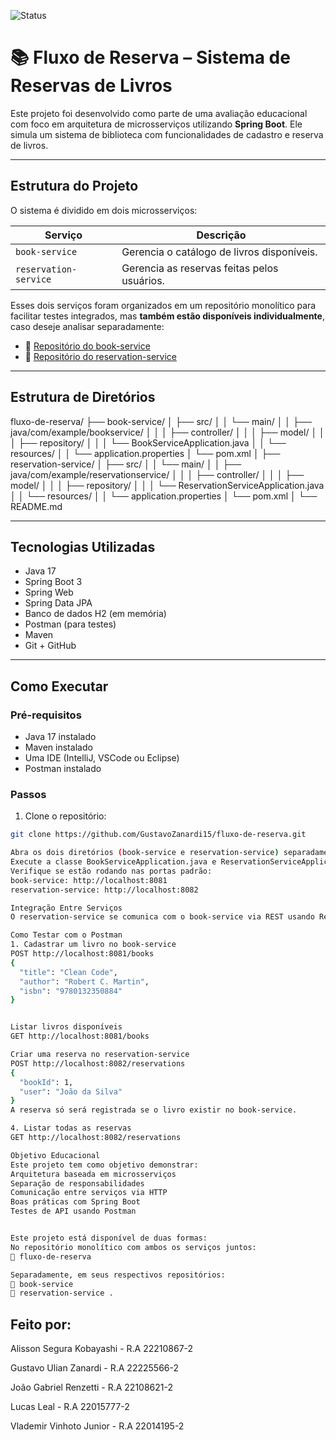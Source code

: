 ![Status](https://img.shields.io/badge/Status-Finalizado-brightgreen)

# 📚 Fluxo de Reserva – Sistema de Reservas de Livros

Este projeto foi desenvolvido como parte de uma avaliação educacional com foco em arquitetura de microsserviços utilizando **Spring Boot**. Ele simula um sistema de biblioteca com funcionalidades de cadastro e reserva de livros.

---

## Estrutura do Projeto

O sistema é dividido em dois microsserviços:

| Serviço              | Descrição                                   |
|----------------------|---------------------------------------------|
| `book-service`       | Gerencia o catálogo de livros disponíveis.  |
| `reservation-service`| Gerencia as reservas feitas pelos usuários. |

Esses dois serviços foram organizados em um repositório monolítico para facilitar testes integrados, mas **também estão disponíveis individualmente**, caso deseje analisar separadamente:

- 🔗 [Repositório do book-service](https://github.com/GustavoZanardi15/book-service)
- 🔗 [Repositório do reservation-service](https://github.com/GustavoZanardi15/reservation-service)

---

## Estrutura de Diretórios

fluxo-de-reserva/
├── book-service/
│   ├── src/
│   │   └── main/
│   │       ├── java/com/example/bookservice/
│   │       │   ├── controller/
│   │       │   ├── model/
│   │       │   ├── repository/
│   │       │   └── BookServiceApplication.java
│   │       └── resources/
│   │           └── application.properties
│   └── pom.xml
│
├── reservation-service/
│   ├── src/
│   │   └── main/
│   │       ├── java/com/example/reservationservice/
│   │       │   ├── controller/
│   │       │   ├── model/
│   │       │   ├── repository/
│   │       │   └── ReservationServiceApplication.java
│   │       └── resources/
│   │           └── application.properties
│   └── pom.xml
│
└── README.md


---

## Tecnologias Utilizadas

- Java 17
- Spring Boot 3
- Spring Web
- Spring Data JPA
- Banco de dados H2 (em memória)
- Postman (para testes)
- Maven
- Git + GitHub

---

## Como Executar

### Pré-requisitos

- Java 17 instalado
- Maven instalado
- Uma IDE (IntelliJ, VSCode ou Eclipse)
- Postman instalado

### Passos

1. Clone o repositório:
```bash
git clone https://github.com/GustavoZanardi15/fluxo-de-reserva.git

Abra os dois diretórios (book-service e reservation-service) separadamente na sua IDE.
Execute a classe BookServiceApplication.java e ReservationServiceApplication.java.
Verifique se estão rodando nas portas padrão:
book-service: http://localhost:8081
reservation-service: http://localhost:8082

Integração Entre Serviços
O reservation-service se comunica com o book-service via REST usando RestTemplate, garantindo que apenas livros cadastrados possam ser reservados.

Como Testar com o Postman
1. Cadastrar um livro no book-service
POST http://localhost:8081/books
{
  "title": "Clean Code",
  "author": "Robert C. Martin",
  "isbn": "9780132350884"
}


Listar livros disponíveis
GET http://localhost:8081/books

Criar uma reserva no reservation-service
POST http://localhost:8082/reservations
{
  "bookId": 1,
  "user": "João da Silva"
}
A reserva só será registrada se o livro existir no book-service.

4. Listar todas as reservas
GET http://localhost:8082/reservations

Objetivo Educacional
Este projeto tem como objetivo demonstrar:
Arquitetura baseada em microsserviços
Separação de responsabilidades
Comunicação entre serviços via HTTP
Boas práticas com Spring Boot
Testes de API usando Postman


Este projeto está disponível de duas formas:
No repositório monolítico com ambos os serviços juntos:
🔗 fluxo-de-reserva

Separadamente, em seus respectivos repositórios:
🔗 book-service
🔗 reservation-service .

```
## Feito por:

Alisson Segura Kobayashi - R.A 22210867-2

Gustavo Ulian Zanardi    - R.A 22225566-2

João Gabriel Renzetti    - R.A 22108621-2

Lucas Leal               - R.A 22015777-2

Vlademir Vinhoto Junior  - R.A 22014195-2

